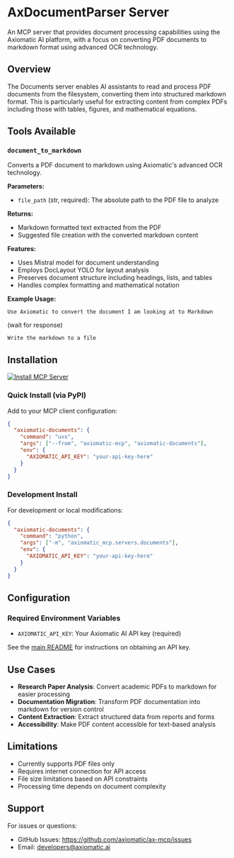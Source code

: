# AxDocumentParser Server

An MCP server that provides document processing capabilities using the Axiomatic AI platform, with a focus on converting PDF documents to markdown format using advanced OCR technology.

## Overview

The Documents server enables AI assistants to read and process PDF documents from the filesystem, converting them into structured markdown format. This is particularly useful for extracting content from complex PDFs including those with tables, figures, and mathematical equations.

## Tools Available

### `document_to_markdown`

Converts a PDF document to markdown using Axiomatic's advanced OCR technology.

**Parameters:**

- `file_path` (str, required): The absolute path to the PDF file to analyze

**Returns:**

- Markdown formatted text extracted from the PDF
- Suggested file creation with the converted markdown content

**Features:**

- Uses Mistral model for document understanding
- Employs DocLayout YOLO for layout analysis
- Preserves document structure including headings, lists, and tables
- Handles complex formatting and mathematical notation

**Example Usage:**

```
Use Axiomatic to convert the document I am looking at to Markdown
```

(wait for response)

```
Write the markdown to a file
```

## Installation

[![Install MCP Server](https://cursor.com/deeplink/mcp-install-dark.svg)](https://cursor.com/en/install-mcp?name=axiomatic-documents&config=eyJjb21tYW5kIjoidXZ4IC0tZnJvbSBheGlvbWF0aWMtbWNwIGF4aW9tYXRpYy1kb2N1bWVudHMiLCJlbnYiOnsiQVhJT01BVElDX0FQSV9LRVkiOiJFTlRFUiBZT1VSIEFQSSBLRVkifX0%3D)

### Quick Install (via PyPI)

Add to your MCP client configuration:

```json
{
  "axiomatic-documents": {
    "command": "uvx",
    "args": ["--from", "axiomatic-mcp", "axiomatic-documents"],
    "env": {
      "AXIOMATIC_API_KEY": "your-api-key-here"
    }
  }
}
```

### Development Install

For development or local modifications:

```json
{
  "axiomatic-documents": {
    "command": "python",
    "args": ["-m", "axiomatic_mcp.servers.documents"],
    "env": {
      "AXIOMATIC_API_KEY": "your-api-key-here"
    }
  }
}
```

## Configuration

### Required Environment Variables

- `AXIOMATIC_API_KEY`: Your Axiomatic AI API key (required)

See the [main README](../../../README.md#getting-an-api-key) for instructions on obtaining an API key.

## Use Cases

- **Research Paper Analysis**: Convert academic PDFs to markdown for easier processing
- **Documentation Migration**: Transform PDF documentation into markdown for version control
- **Content Extraction**: Extract structured data from reports and forms
- **Accessibility**: Make PDF content accessible for text-based analysis

## Limitations

- Currently supports PDF files only
- Requires internet connection for API access
- File size limitations based on API constraints
- Processing time depends on document complexity

## Support

For issues or questions:

- GitHub Issues: https://github.com/axiomatic/ax-mcp/issues
- Email: developers@axiomatic.ai
